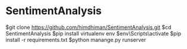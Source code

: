 # SentimentAnalysis

$git clone https://github.com/himdhiman/SentimentAnalysis.git
$cd SentimentAnalysis
$pip install virtualenv env
$env\Scripts\activate
$pip install -r requirements.txt
$python manange.py runserver
